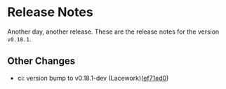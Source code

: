 # Release Notes
Another day, another release. These are the release notes for the version `v0.18.1`.

## Other Changes
* ci: version bump to v0.18.1-dev (Lacework)([ef71ed0](https://github.com/lacework/terraform-aws-agentless-scanning/commit/ef71ed0a961cd2c4842ce103d10184be1dfdfe1d))
